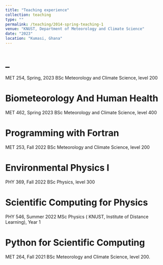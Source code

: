 ```yaml
---
title: "Teaching experience"
collection: teaching
type: ""
permalink: /teaching/2014-spring-teaching-1
venue: "KNUST, Department of Meteorology and Climate Science"
date: "2023"
location: "Kumasi, Ghana"
---
```

_
======
MET 254, Spring, 2023
BSc Meteorology and Climate Science, level 200

Biometeorology And Human Health
======
MET 462, Spring 2023
BSc Meteorology and Climate Science, level 400

Programming with Fortran
======
MET 253, Fall 2022
BSc Meteorology and Climate Science, level 200

Environmental Physics I
======
PHY 369, Fall 2022
BSc Physics, level 300

Scientific Computing for Physics
=====
PHY 546, Summer 2022
MSc Physics ( KNUST, Institute of Distance Learning), Year 1

Python for Scientific Computing
=====
MET 264, Fall 2021
BSc Meteorology and Climate Science, level 200.

